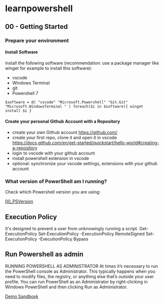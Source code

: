 # learnpowershell

## 00 - Getting Started

### Prepare your environment
#### Install Software
install the following software (recommendation: use a package manager like winget for example to install this software):
- vscode
- Windows Terminal
- git
- Powershell 7 

``$software = @(
"vscode"
"Microsoft.Powershell"
"Git.Git"
"Microsoft.WindowsTerminal "
)
foreach($i in $software){
    winget install $i
}
``
#### Create your personal Github Account with a Repository

- create your own Github account https://github.com/
- create your first repo, clone it and open it in vscode https://docs.github.com/en/get-started/quickstart/hello-world#creating-a-repository
- login to vscode with your github account
- install powershell extension in vscode
- optional: synchronize your vscode settings, extensions with your github account

### What version of PowerShell am I running?
Check which Powershell version you are using:  

[00_PSVersion](00_GettingStared/../00_GettingStarted/00_PSVersion.ps1)

## Execution Policy
It's designed to prevent a user from unknowingly running a script.
Get-ExecutionPolicy
Set-ExecutionPolicy -ExecutionPolicy RemoteSigned
Set-ExecutionPolicy -ExecutionPolicy Bypass

## Run Powershell as admin
RUNNING POWERSHELL AS ADMINISTRATOR At times it’s necessary to run the PowerShell console as Administrator. This typically happens when you need to modify files, the registry, or anything else that’s outside your user profile.  You can run PowerShell as an Administrator by right-clicking in Windows PowerShell and then clicking Run as Administrator.

[Demo Sandboxk](00_GettingStared/../00_GettingStarted/Demo/demo-sandbox-readme.md)